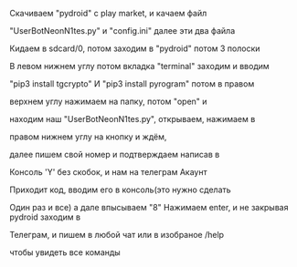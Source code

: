 Скачиваем "pydroid" с play market, и качаем файл 

"UserBotNeonN1tes.py" и "config.ini" далее эти два файла

Кидаем в sdcard/0, потом заходим в "pydroid" потом 3 полоски

В левом нижнем углу потом вкладка "terminal" заходим и вводим 

"pip3 install tgcrypto" И "pip3 install pyrogram" потом в правом 

верхнем углу нажимаем на папку, потом "open" и 

находим наш "UserBotNeonN1tes.py", открываем, нажимаем в

правом нижнем углу на кнопку и ждём,

далее пишем свой номер и подтверждаем написав в

Консоль 'Y' без скобок, и нам на телеграм Акаунт 

Приходит код, вводим его в консоль(это нужно сделать 

Один раз и все) а дале впысываем "8" Нажимаем enter, и не закрывая pydroid заходим в 

Телеграм, и пишем в любой чат или в изобраное /help

чтобы увидеть все команды
